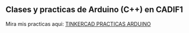 ## Clases y practicas de Arduino (C++) en CADIF1

Mira mis practicas aqui: [TINKERCAD PRACTICAS ARDUINO](https://www.tinkercad.com/users/eC3q67K0OPz?type=circuits)
